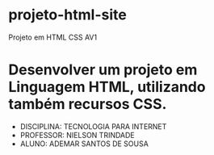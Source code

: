 # projeto-html-site
Projeto em HTML CSS AV1

# Desenvolver um projeto em Linguagem HTML, utilizando também recursos CSS.

* DISCIPLINA: TECNOLOGIA PARA INTERNET
* PROFESSOR: NIELSON TRINDADE
* ALUNO: ADEMAR SANTOS DE SOUSA

